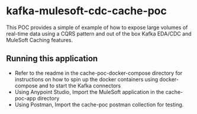 # kafka-mulesoft-cdc-cache-poc
This POC provides a simple of example of how to expose large volumes of real-time data using a CQRS pattern and out of the box Kafka EDA/CDC and MuleSoft Caching features.

## Running this application
- Refer to the readme in the cache-poc-docker-compose directory for instructions on how to spin up the docker containers using docker-compose and to start the Kafka connectors
- Using Anypoint Studio, Import the MuleSoft application in the cache-poc-app directory
- Using Postman, Import the cache-poc postman collection for testing.
